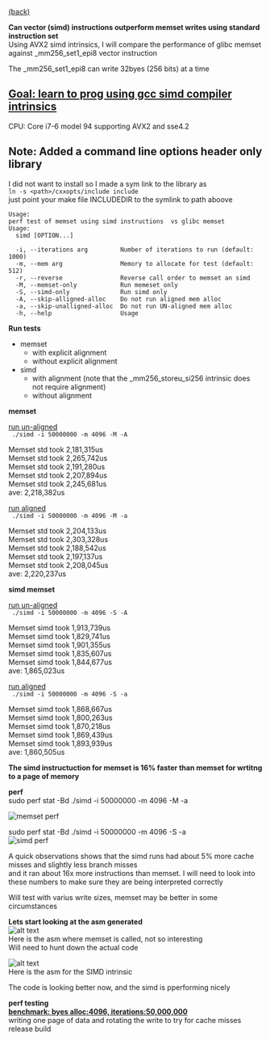   
[(back)](../README.md)
  
**Can vector (simd) instructions outperform memset writes using standard instruction set**     
Using AVX2 simd intrinsics, I will compare the performance of glibc memset against _mm256_set1_epi8 vector instruction  
  
The _mm256_set1_epi8 can write 32byes (256 bits) at a time  
  

## <ins>Goal: learn to prog using gcc simd compiler intrinsics<ins>  
CPU: Core i7-6 model 94 supporting AVX2 and sse4.2

## Note: Added a command line options header only library  
I did not want to install so I made a sym link to the library as  
```ln -s <path>/cxxopts/include include```  
just point your make file INCLUDEDIR to the symlink to path aboove  
  
```
Usage:  
perf test of memset using simd instructions  vs glibc memset  
Usage:  
  simd [OPTION...]  
  
  -i, --iterations arg         Number of iterations to run (default: 1000)  
  -m, --mem arg                Memory to allocate for test (default: 512)  
  -r, --reverse                Reverse call order to memset an simd  
  -M, --memset-only            Run memeset only  
  -S, --simd-only              Run simd only  
  -A, --skip-alligned-alloc    Do not run aligned mem alloc  
  -a, --skip-unalligned-alloc  Do not run UN-aligned mem alloc  
  -h, --help                   Usage  
```
  
**Run tests**  
   * memset  
      * with explicit alignment  
      * without explicit alignment  
   * simd  
      * with alignment (note that the _mm256_storeu_si256 intrinsic does not require alignment)  
      * without alignment   
   
   
**memset**   
  
<ins>run un-aligned</ins>  
```  ./simd -i 50000000 -m 4096 -M -A ```  
  
Memset std  took 2,181,315us  
Memset std  took 2,265,742us  
Memset std  took 2,191,280us  
Memset std  took 2,207,894us  
Memset std  took 2,245,681us  
  ave: 2,218,382us  
  
<ins>run aligned</ins>  
```  ./simd -i 50000000 -m 4096 -M -a ```  
  
Memset std  took 2,204,133us  
Memset std  took 2,303,328us  
Memset std  took 2,188,542us  
Memset std  took 2,197,137us  
Memset std  took 2,208,045us  
  ave: 2,220,237us  
  
**simd memset**  
  
<ins>run un-aligned</ins>  
```  ./simd -i 50000000 -m 4096 -S -A ```  
  
Memset simd took 1,913,739us  
Memset simd took 1,829,741us  
Memset simd took 1,901,355us  
Memset simd took 1,835,607us  
Memset simd took 1,844,677us  
  ave: 1,865,023us  

<ins>run aligned</ins>  
```  ./simd -i 50000000 -m 4096 -S -a ```  
  
Memset simd took 1,868,667us  
Memset simd took 1,800,263us  
Memset simd took 1,870,218us  
Memset simd took 1,869,439us  
Memset simd took 1,893,939us  
  ave: 1,860,505us  

**The simd instructuction for memset is 16% faster than memset for wrtitng to a page of memory**  
  

**perf**    
sudo perf stat -Bd ./simd -i 50000000 -m 4096 -M -a  
  
![memset perf]( screenshots/benchmark-memset-perf-not-aligned.png )    
  
sudo perf stat -Bd ./simd -i 50000000 -m 4096 -S -a  
![simd perf]( screenshots/benchmark-simd-perf-not-aligned.png )    

A quick observations shows that the simd runs had about 5% more cache misses and slightly less branch misses  
and it ran about 16x more instructions than memset.  I will need to look into these numbers to make sure they are being interpreted correctly  
  
Will test with varius write sizes, memset may be better in some circumstances  
  
  
**Lets start looking at the asm generated**    
![alt text]( screenshots/memset-O0-asm.png )  
Here is the asm where memset is called, not so interesting  
Will need to hunt down the actual code  
  
![alt text]( screenshots/mm256_storeu_si256-O0-asm.png )  
Here is the asm for the SIMD intrinsic  
  
The code is looking better now, and the simd is pperforming nicely  
   
**perf testing**    
**<ins>benchmark: byes alloc:4096, iterations:50,000,000</ins>**  
writing one page of data and rotating the write to try for cache misses  
release build  
  

